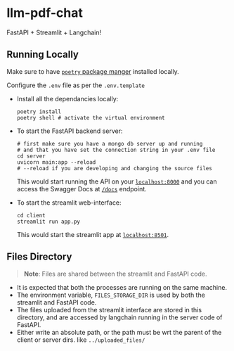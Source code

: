 # llm-pdf-chat

FastAPI + Streamlit + Langchain!

## Running Locally

Make sure to have [`poetry` package manger](https://python-poetry.org/)
installed locally.

Configure the `.env` file as per the `.env.template`

- Install all the dependancies locally:

    ```shell
    poetry install
    poetry shell # activate the virtual environment
    ```

- To start the FastAPI backend server:

    ```shell
    # first make sure you have a mongo db server up and running
    # and that you have set the connection string in your .env file
    cd server
    uvicorn main:app --reload
    # --reload if you are developing and changing the source files
    ```

    This would start running the API on your [`localhost:8000`](http://localhost:8000)
    and
    you can access the Swagger Docs at [`/docs`](http://localhost:8000/docs) endpoint.

- To start the streamlit web-interface:

    ```shell
    cd client
    streamlit run app.py
    ```

    This would start the streamlit app at [`localhost:8501`](http://localhost:8501).

## Files Directory

> **Note**: Files are shared between the streamlit and FastAPI code.

- It is expected that both the processes are running on the same machine.
- The environment variable, `FILES_STORAGE_DIR`
is used by both the streamlit and FastAPI code.
- The files uploaded from the streamlit interface are stored in this directory,
and are accessed by langchain running in the server code of FastAPI.
- Either write an absolute path,
or the path must be wrt the parent of the client or server dirs. like `../uploaded_files/`
